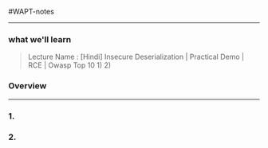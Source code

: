 #WAPT-notes

---
### what we'll learn
> Lecture Name : [Hindi] Insecure Deserialization | Practical Demo | RCE | Owasp Top 10
> 1) 
> 2) 

### Overview


---

### 1. 
### 2.



